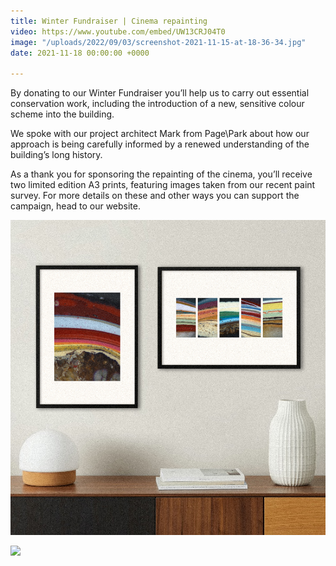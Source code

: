 ```yaml
---
title: Winter Fundraiser | Cinema repainting
video: https://www.youtube.com/embed/UW13CRJ04T0
image: "/uploads/2022/09/03/screenshot-2021-11-15-at-18-36-34.jpg"
date: 2021-11-18 00:00:00 +0000

---
```

By donating to our Winter Fundraiser you’ll help us to carry out essential conservation work, including the introduction of a new, sensitive colour scheme into the building.  
  
We spoke with our project architect Mark from Page\\Park about how our approach is being carefully informed by a renewed understanding of the building’s long history.  
  
As a thank you for sponsoring the repainting of the cinema, you’ll receive two limited edition A3 prints, featuring images taken from our recent paint survey. For more details on these and other ways you can support the campaign, head to our website.

![](/uploads/2022/09/03/reward-3.jpg)

![](/uploads/2022/09/03/reward-6.jpg)